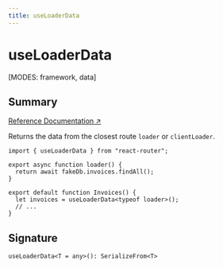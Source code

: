 ```yaml
---
title: useLoaderData
---
```


# useLoaderData

[MODES: framework, data]

## Summary

[Reference Documentation ↗](https://api.reactrouter.com/v7/functions/react_router.useLoaderData.html)

Returns the data from the closest route `loader` or `clientLoader`.

```tsx
import { useLoaderData } from "react-router";

export async function loader() {
  return await fakeDb.invoices.findAll();
}

export default function Invoices() {
  let invoices = useLoaderData<typeof loader>();
  // ...
}
```

## Signature

```tsx
useLoaderData<T = any>(): SerializeFrom<T> 
```

